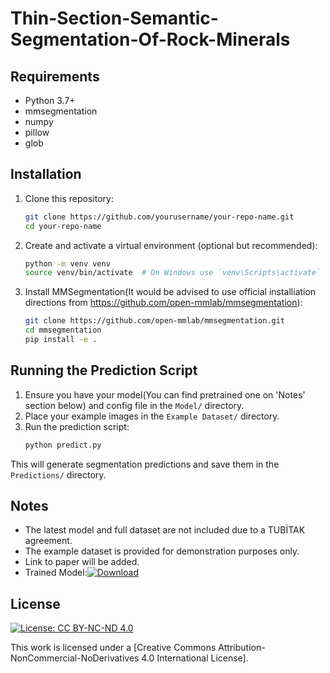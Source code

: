 # Thin-Section-Semantic-Segmentation-Of-Rock-Minerals


## Requirements

- Python 3.7+
- mmsegmentation
- numpy
- pillow
- glob

## Installation

1. Clone this repository:
    ```bash
    git clone https://github.com/yourusername/your-repo-name.git
    cd your-repo-name
    ```

2. Create and activate a virtual environment (optional but recommended):
    ```bash
    python -m venv venv
    source venv/bin/activate  # On Windows use `venv\Scripts\activate`
    ```

3. Install MMSegmentation(It would be advised to use official installiation directions from https://github.com/open-mmlab/mmsegmentation):
    ```bash
    git clone https://github.com/open-mmlab/mmsegmentation.git
    cd mmsegmentation
    pip install -e .
    ```

## Running the Prediction Script

1. Ensure you have your model(You can find pretrained one on 'Notes' section below) and config file in the `Model/` directory.
2. Place your example images in the `Example Dataset/` directory.
3. Run the prediction script:
    ```bash
    python predict.py
    ```

This will generate segmentation predictions and save them in the `Predictions/` directory.

## Notes

- The latest model and full dataset are not included due to a TUBİTAK agreement.
- The example dataset is provided for demonstration purposes only.
- Link to paper will be added.
- Trained Model:[![Download](https://img.icons8.com/fluency/48/download.png)](https://drive.google.com/file/d/1-Er1iENJV4wzsQEGFO4pZzu0MbPtG7Ch/view?usp=sharing)

## License

[![License: CC BY-NC-ND 4.0](https://img.shields.io/badge/License-CC%20BY--NC--ND%204.0-lightgrey.svg)](https://creativecommons.org/licenses/by-nc-nd/4.0/)


This work is licensed under a [Creative Commons Attribution-NonCommercial-NoDerivatives 4.0 International License].